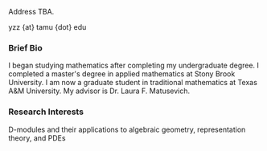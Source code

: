 Address TBA.

yzz {at} tamu {dot} edu

### Brief Bio

I began studying mathematics after completing my undergraduate degree. I completed a master's degree in applied mathematics at Stony Brook University. I am now a graduate student in traditional mathematics at Texas A&M University. My advisor is Dr. Laura F. Matusevich.

### Research Interests

D-modules and their applications to algebraic geometry, representation theory, and PDEs
